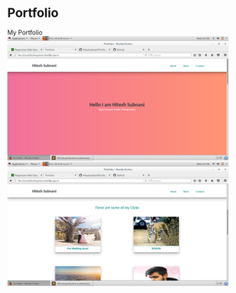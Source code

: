 # Portfolio
My Portfolio
<br>
<img src="https://github.com/Hiteshsubnani/Portfolio/blob/master/Screenshot%20from%202018-08-29%2022-36-22.png">
<br>
<img src="https://github.com/Hiteshsubnani/Portfolio/blob/master/Screenshot%20from%202018-08-29%2022-36-27.png">
